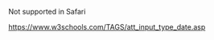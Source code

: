 Not supported in Safari

<a target="_blank" href="https://www.w3schools.com/TAGS/att_input_type_date.asp">https://www.w3schools.com/TAGS/att_input_type_date.asp</a>
